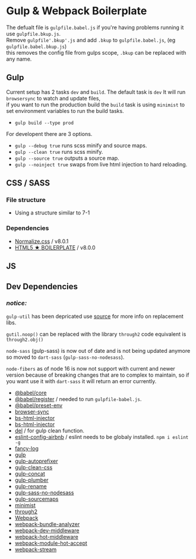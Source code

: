 # Gulp & Webpack Boilerplate
The defualt file is `gulpfile.babel.js` if you're having problems running it use `gulpfile.bkup.js`.<br> 
Remove `gulpfile'.bkup'.js` and add `.bkup` to `gulpfile.babel.js`, (eg `gulpfile.babel.bkup.js`)<br>
this removes the config file from gulps scope, `.bkup` can be replaced with any name. 

## Gulp
Current setup has 2 tasks `dev` and `build`. The default task is `dev` It will run `browsersync` to watch and update files,<br>
if you want to run the production build the `build` task is using `minimist` to set environment variables to run the build tasks.
* `gulp build --type prod`

For developent there are 3 options.
* `gulp --debug true` runs scss minify and source maps.
* `gulp --clean true` runs scss minify.
* `gulp --source true` outputs a source map.
* `gulp --noinject true` swaps from live html injection to hard reloading.



## CSS / SASS
### File structure 
* Using a structure similar to 7-1

### Dependencies
* [Normalize.css](https://necolas.github.io/normalize.css/) / v8.0.1
* [HTML5 ★ BOILERPLATE](https://html5boilerplate.com/) / v8.0.0

## JS

## Dev Dependencies

>>>
### ___notice:___ 
`gulp-util` has been depricated use [source](https://github.com/gulpjs/gulp-util) for more info on replacement libs.

`gutil.noop()` can be replaced with the library `through2` code equivalent is `through2.obj()`

`node-sass` (gulp-sass) is now out of date and is not being updated anymore so moved to `dart-sass` (`gulp-sass-no-nodesass`).

`node-fibers` as of node 16 is now not support with current and newer version because of breaking changes that are to complex to maintain, so if you want use it with `dart-sass` it will return an error currently.

>>>
* [@babel/core](https://www.npmjs.com/package/@babel/core)
* [@babel/register](https://www.npmjs.com/package/@babel/register) / needed to run `gulpfile-babel.js`.
* [@babel/preset-env](https://www.npmjs.com/package/@babel/preset-env)
* [browser-sync](https://www.npmjs.com/package/browser-sync)
* [bs-html-injector](https://www.npmjs.com/package/bs-html-injector)
* [bs-html-injector](https://www.npmjs.com/package/bs-html-injector)
* [del](https://www.npmjs.com/package/del) / for gulp clean function.
* [eslint-config-airbnb](https://www.npmjs.com/package/eslint-config-airbnb) / eslint needs to be globaly installed. `npm i eslint -g`
* [fancy-log](https://www.npmjs.com/package/fancy-log)
* [gulp](https://www.npmjs.com/package/gulp)
* [gulp-autoprefixer](https://www.npmjs.com/package/gulp-autoprefixer)
* [gulp-clean-css](https://www.npmjs.com/package/gulp-clean-css)
* [gulp-concat](https://www.npmjs.com/package/gulp-concat)
* [gulp-plumber](https://www.npmjs.com/package/gulp-plumber)
* [gulp-rename](https://www.npmjs.com/package/gulp-rename)
* [gulp-sass-no-nodesass](https://www.npmjs.com/package/gulp-sass-no-nodesass)
* [gulp-sourcemaps](https://www.npmjs.com/package/gulp-sourcemaps)
* [minimist](https://www.npmjs.com/package/minimist)
* [through2](https://www.npmjs.com/package/through2)
* [Webpack](https://www.npmjs.com/package/webpack)
* [webpack-bundle-analyzer](https://www.npmjs.com/package/webpack-bundle-analyzer)
* [webpack-dev-middleware](https://www.npmjs.com/package/webpack-dev-middleware)
* [webpack-hot-middleware](https://www.npmjs.com/package/webpack-hot-middleware)
* [webpack-module-hot-accept](https://www.npmjs.com/package/webpack-module-hot-accept)
* [webpack-stream](https://www.npmjs.com/package/webpack-stream)
